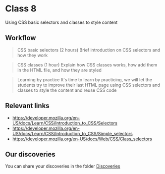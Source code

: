 # Class 8

Using CSS basic selectors and classes to style content

## Workflow

> CSS basic selectors (2 hours)
Brief introduction on CSS selectors and how they work

> CSS classes (1 hour)
Explain how CSS classes works, how add them in the HTML file, and how they are styled

> Learning by practice
It's time to learn by practicing, we will let the students try to improve their last HTML page using CSS selectors and classes to style the content and reuse CSS code

## Relevant links

- https://developer.mozilla.org/en-US/docs/Learn/CSS/Introduction_to_CSS/Selectors
- https://developer.mozilla.org/en-US/docs/Learn/CSS/Introduction_to_CSS/Simple_selectors
- https://developer.mozilla.org/en-US/docs/Web/CSS/Class_selectors

## Our discoveries

You can share your discoveries in the folder [Discoveries](https://github.com/felipez3r0/openclasses/Examples/Classes/Class01/Discoveries)
